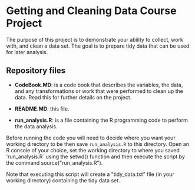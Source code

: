 # Getting and Cleaning Data Course Project

The purpose of this project is to demonstrate your ability to collect, work with, and clean a data set. The goal is to prepare tidy data that can be used for later analysis.

## Repository files

* __CodeBook.MD__: is a code book that describes the variables, the data, and any transformations or work that were performed to clean up the data. Read this for further details on the project.

* __README.MD__: this file.

* __run_analysis.R__: is a file containing the R programming code to perform the data analysis.

Before running the code you will need to decide where you want your working directory to be then save `run_analysis.R` to this directory. Open an R console of your choice, set the working directory to where you saved 'run_analysis.R` using the setwd() function and then execute the script by the command source("run_analysis.R").

Note that executing this script will create a "tidy_data.txt" file (in your working directory) containing the tidy data set.
